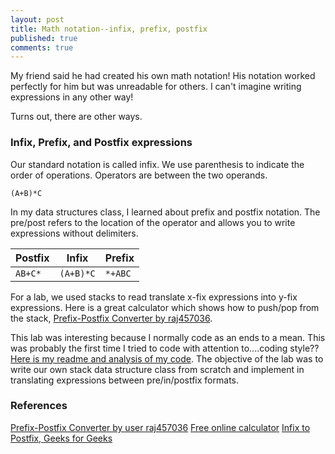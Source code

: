 ```yaml
---
layout: post
title: Math notation--infix, prefix, postfix
published: true
comments: true
---
```


My friend said he had created his own math notation! His notation worked perfectly for him but was unreadable for others. I can't imagine writing expressions in any other way!

Turns out, there are other ways.

### Infix, Prefix, and Postfix expressions
Our standard notation is called infix. We use parenthesis to indicate the order of operations. Operators are between the two operands.

```(A+B)*C```

In my data structures class, I learned about prefix and postfix notation. The pre/post refers to the location of the operator and allows you to write expressions without delimiters.

| Postfix     | Infix       |  Prefix     |
| ----------- | ----------- | ----------- |
| ```AB+C*```       | ```(A+B)*C```   | ```*+ABC```       |

For a lab, we used stacks to read translate x-fix expressions into y-fix expressions. Here is a great calculator which shows how to push/pop from the stack, [Prefix-Postfix Converter by raj457036](https://raj457036.github.io/Simple-Tools/prefixAndPostfixConvertor.html).

This lab was interesting because I normally code as an ends to a mean. This was probably the first time I tried to code with attention to....coding style?? [Here is my readme and analysis of my code](https://adaptive-market-2e2.notion.site/Lab-1-4f29903228f84310a218fe68fed32818). The objective of the lab was to write our own stack data structure class from scratch and implement in translating expressions between pre/in/postfix formats.


### References
[Prefix-Postfix Converter by user raj457036](https://raj457036.github.io/Simple-Tools/prefixAndPostfixConvertor.html)
[Free online calculator](https://www.free-online-calculator-use.com/infix-to-postfix-converter.html)
[Infix to Postfix, Geeks for Geeks](https://www.geeksforgeeks.org/convert-infix-expression-to-postfix-expression/)
